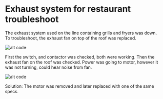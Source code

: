# Exhaust system for restaurant troubleshoot
The exhaust system used on the line containing grills and fryers 
was down. To troubleshoot, the exhaust fan on top of the roof 
was replaced.

![alt code](O)

First the switch, and contactor was checked, both were working.
Then the exhaust fan on the roof was checked. Power was going to
motor, however it was not turning, could hear noise from fan.

![alt code](1)

Solution:
The motor was removed and later replaced with one of the same specs.
